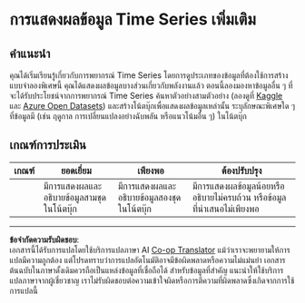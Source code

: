 <!--
CO_OP_TRANSLATOR_METADATA:
{
  "original_hash": "d1781b0b92568ea1d119d0a198b576b4",
  "translation_date": "2025-09-05T21:22:24+00:00",
  "source_file": "7-TimeSeries/1-Introduction/assignment.md",
  "language_code": "th"
}
-->
# การแสดงผลข้อมูล Time Series เพิ่มเติม

## คำแนะนำ

คุณได้เริ่มเรียนรู้เกี่ยวกับการพยากรณ์ Time Series โดยการดูประเภทของข้อมูลที่ต้องใช้การสร้างแบบจำลองพิเศษนี้ คุณได้แสดงผลข้อมูลบางส่วนเกี่ยวกับพลังงานแล้ว ตอนนี้ลองมองหาข้อมูลอื่น ๆ ที่จะได้รับประโยชน์จากการพยากรณ์ Time Series ค้นหาตัวอย่างสามตัวอย่าง (ลองดูที่ [Kaggle](https://kaggle.com) และ [Azure Open Datasets](https://azure.microsoft.com/en-us/services/open-datasets/catalog/?WT.mc_id=academic-77952-leestott)) และสร้างโน้ตบุ๊กเพื่อแสดงผลข้อมูลเหล่านั้น ระบุลักษณะพิเศษใด ๆ ที่ข้อมูลมี (เช่น ฤดูกาล การเปลี่ยนแปลงอย่างฉับพลัน หรือแนวโน้มอื่น ๆ) ในโน้ตบุ๊ก

## เกณฑ์การประเมิน

| เกณฑ์ | ยอดเยี่ยม                                              | เพียงพอ                                             | ต้องปรับปรุง                                                                         |
| ------ | ------------------------------------------------------ | -------------------------------------------------- | ----------------------------------------------------------------------------------- |
|        | มีการแสดงผลและอธิบายข้อมูลสามชุดในโน้ตบุ๊ก          | มีการแสดงผลและอธิบายข้อมูลสองชุดในโน้ตบุ๊ก       | มีการแสดงผลข้อมูลน้อยหรืออธิบายไม่ครบถ้วน หรือข้อมูลที่นำเสนอไม่เพียงพอ          |

---

**ข้อจำกัดความรับผิดชอบ**:  
เอกสารนี้ได้รับการแปลโดยใช้บริการแปลภาษา AI [Co-op Translator](https://github.com/Azure/co-op-translator) แม้ว่าเราจะพยายามให้การแปลมีความถูกต้อง แต่โปรดทราบว่าการแปลอัตโนมัติอาจมีข้อผิดพลาดหรือความไม่แม่นยำ เอกสารต้นฉบับในภาษาดั้งเดิมควรถือเป็นแหล่งข้อมูลที่เชื่อถือได้ สำหรับข้อมูลที่สำคัญ แนะนำให้ใช้บริการแปลภาษาจากผู้เชี่ยวชาญ เราไม่รับผิดชอบต่อความเข้าใจผิดหรือการตีความที่ผิดพลาดซึ่งเกิดจากการใช้การแปลนี้